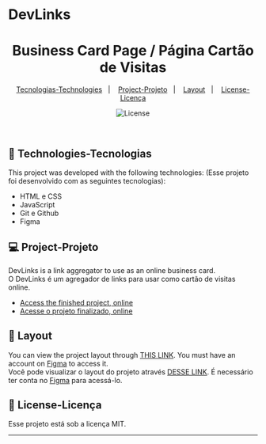 # DevLinks

<h1 align="center"> Business Card Page / Página Cartão de Visitas </h1>


<p align="center">
  <a href="#-technologies-tecnologias">Tecnologias-Technologies</a>&nbsp;&nbsp;&nbsp;|&nbsp;&nbsp;&nbsp;
  <a href="#-project-projeto">Project-Projeto</a>&nbsp;&nbsp;&nbsp;|&nbsp;&nbsp;&nbsp;
  <a href="#-layout">Layout</a>&nbsp;&nbsp;&nbsp;|&nbsp;&nbsp;&nbsp;
  <a href="#memo-license-licença">License-Licença</a>
</p>

<p align="center">
  <img alt="License" src="https://img.shields.io/static/v1?label=license&message=MIT&color=49AA26&labelColor=000000">
</p>

<br>


## 🚀 Technologies-Tecnologias

This project was developed with the following technologies:
(Esse projeto foi desenvolvido com as seguintes tecnologias):

- HTML e CSS
- JavaScript
- Git e Github
- Figma

## 💻 Project-Projeto

DevLinks is a link aggregator to use as an online business card.<br>
O DevLinks é um agregador de links para usar como cartão de visitas online.

- [Access the finished project, online](https://alanovictor.github.io/DevLinks/)<br>
- [Acesse o projeto finalizado, online](https://alanovictor.github.io/DevLinks/)


## 🔖 Layout

You can view the project layout through [THIS LINK](https://www.figma.com/community/file/1187422022288947321). You must have an account on [Figma](https://figma.com) to access it. <br>
Você pode visualizar o layout do projeto através [DESSE LINK](https://www.figma.com/community/file/1187422022288947321). É necessário ter conta no [Figma](https://figma.com) para acessá-lo.

## :memo: License-Licença

Esse projeto está sob a licença MIT.

---
